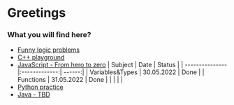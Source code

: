 # Greetings

### What you will find here?
* [Funny logic problems](https://github.com/apopovicius/pg/tree/master/funny_problems)
* [C++ playground](https://github.com/apopovicius/pg/tree/master/cpp/Playground)
* [JavaScript - From hero to zero](https://github.com/apopovicius/pg/tree/master/javascript)
| Subject         |    Date       | Status |
| --------------- |:-------------:| ------:|
| Variables&Types | 30.05.2022    | Done   |
| Functions       | 31.05.2022    | Done   |
| |     |   |
* [Python practice](https://github.com/apopovicius/pg/tree/master/python)
* [Java - TBD](https://github.com/apopovicius/pg/tree/master/java)
